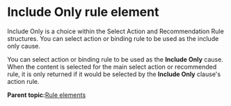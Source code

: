 # Include Only rule element

Include Only is a choice within the Select Action and Recommendation Rule structures. You can select action or binding rule to be used as the include only cause.

You can select action or binding rule to be used as the **Include Only** cause. When the content is selected for the main select action or recommended rule, it is only returned if it would be selected by the **Include Only** clause's action rule.

**Parent topic:**[Rule elements](../pzn/pzn_rule_elements.md)

